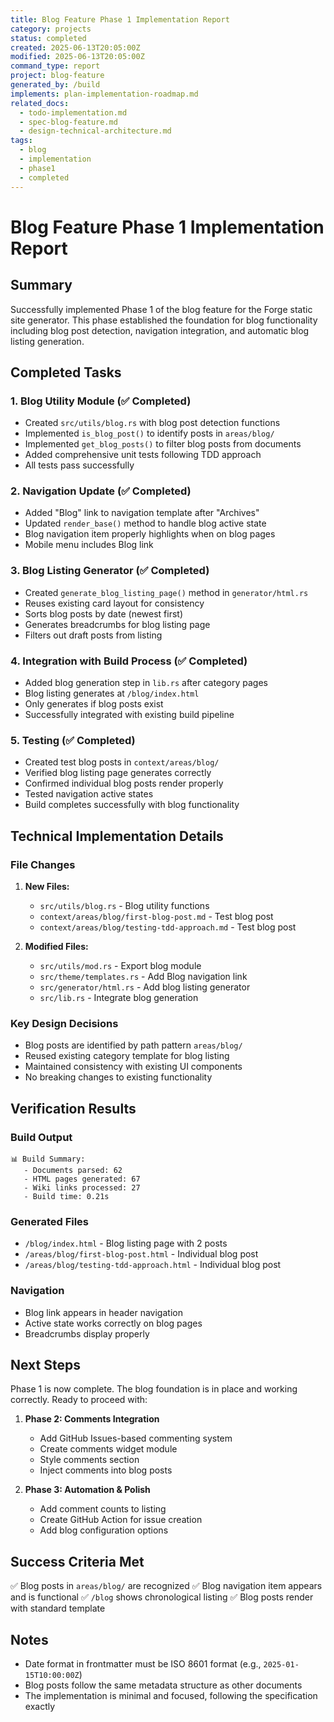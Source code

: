 ```yaml
---
title: Blog Feature Phase 1 Implementation Report
category: projects
status: completed
created: 2025-06-13T20:05:00Z
modified: 2025-06-13T20:05:00Z
command_type: report
project: blog-feature
generated_by: /build
implements: plan-implementation-roadmap.md
related_docs:
  - todo-implementation.md
  - spec-blog-feature.md
  - design-technical-architecture.md
tags:
  - blog
  - implementation
  - phase1
  - completed
---
```


# Blog Feature Phase 1 Implementation Report

## Summary

Successfully implemented Phase 1 of the blog feature for the Forge static site generator. This phase established the foundation for blog functionality including blog post detection, navigation integration, and automatic blog listing generation.

## Completed Tasks

### 1. Blog Utility Module (✅ Completed)
- Created `src/utils/blog.rs` with blog post detection functions
- Implemented `is_blog_post()` to identify posts in `areas/blog/`
- Implemented `get_blog_posts()` to filter blog posts from documents
- Added comprehensive unit tests following TDD approach
- All tests pass successfully

### 2. Navigation Update (✅ Completed)
- Added "Blog" link to navigation template after "Archives"
- Updated `render_base()` method to handle blog active state
- Blog navigation item properly highlights when on blog pages
- Mobile menu includes Blog link

### 3. Blog Listing Generator (✅ Completed)
- Created `generate_blog_listing_page()` method in `generator/html.rs`
- Reuses existing card layout for consistency
- Sorts blog posts by date (newest first)
- Generates breadcrumbs for blog listing page
- Filters out draft posts from listing

### 4. Integration with Build Process (✅ Completed)
- Added blog generation step in `lib.rs` after category pages
- Blog listing generates at `/blog/index.html`
- Only generates if blog posts exist
- Successfully integrated with existing build pipeline

### 5. Testing (✅ Completed)
- Created test blog posts in `context/areas/blog/`
- Verified blog listing page generates correctly
- Confirmed individual blog posts render properly
- Tested navigation active states
- Build completes successfully with blog functionality

## Technical Implementation Details

### File Changes
1. **New Files:**
   - `src/utils/blog.rs` - Blog utility functions
   - `context/areas/blog/first-blog-post.md` - Test blog post
   - `context/areas/blog/testing-tdd-approach.md` - Test blog post

2. **Modified Files:**
   - `src/utils/mod.rs` - Export blog module
   - `src/theme/templates.rs` - Add Blog navigation link
   - `src/generator/html.rs` - Add blog listing generator
   - `src/lib.rs` - Integrate blog generation

### Key Design Decisions
- Blog posts are identified by path pattern `areas/blog/`
- Reused existing category template for blog listing
- Maintained consistency with existing UI components
- No breaking changes to existing functionality

## Verification Results

### Build Output
```
📊 Build Summary:
   - Documents parsed: 62
   - HTML pages generated: 67
   - Wiki links processed: 27
   - Build time: 0.21s
```

### Generated Files
- `/blog/index.html` - Blog listing page with 2 posts
- `/areas/blog/first-blog-post.html` - Individual blog post
- `/areas/blog/testing-tdd-approach.html` - Individual blog post

### Navigation
- Blog link appears in header navigation
- Active state works correctly on blog pages
- Breadcrumbs display properly

## Next Steps

Phase 1 is now complete. The blog foundation is in place and working correctly. Ready to proceed with:

1. **Phase 2: Comments Integration**
   - Add GitHub Issues-based commenting system
   - Create comments widget module
   - Style comments section
   - Inject comments into blog posts

2. **Phase 3: Automation & Polish**
   - Add comment counts to listing
   - Create GitHub Action for issue creation
   - Add blog configuration options

## Success Criteria Met

✅ Blog posts in `areas/blog/` are recognized
✅ Blog navigation item appears and is functional
✅ `/blog` shows chronological listing
✅ Blog posts render with standard template

## Notes

- Date format in frontmatter must be ISO 8601 format (e.g., `2025-01-15T10:00:00Z`)
- Blog posts follow the same metadata structure as other documents
- The implementation is minimal and focused, following the specification exactly